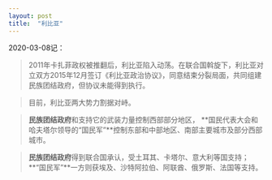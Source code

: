 ```yaml
---
layout: post
title:  "利比亚"
---
```


2020-03-08记：

>2011年卡扎菲政权被推翻后，利比亚陷入动荡。在联合国斡旋下，利比亚对立双方2015年12月签订《利比亚政治协议》，同意结束分裂局面，共同组建民族团结政府，但协议未能得到执行。

>目前，利比亚两大势力割据对峙。

>**民族团结政府**和支持它的武装力量控制西部部分地区，
>**国民代表大会和哈夫塔尔领导的“国民军”**控制东部和中部地区、南部主要城市及部分西部城市。

>**民族团结政府**得到联合国承认，受土耳其、卡塔尔、意大利等国支持；
>**“国民军”**一方则获埃及、沙特阿拉伯、阿联酋、俄罗斯、法国等支持。



